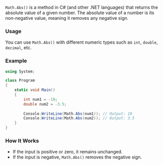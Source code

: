 ﻿`Math.Abs()` is a method in C# (and other .NET languages) that returns the absolute value of a given number. The absolute value of a number is its non-negative value, meaning it removes any negative sign.

### Usage
You can use `Math.Abs()` with different numeric types such as `int`, `double`, `decimal`, etc.

### Example
```csharp
using System;

class Program
{
    static void Main()
    {
        int num1 = -10;
        double num2 = -3.5;
        
        Console.WriteLine(Math.Abs(num1)); // Output: 10
        Console.WriteLine(Math.Abs(num2)); // Output: 3.5
    }
}
```
### How It Works
- If the input is positive or zero, it remains unchanged.
- If the input is negative, `Math.Abs()` removes the negative sign.
